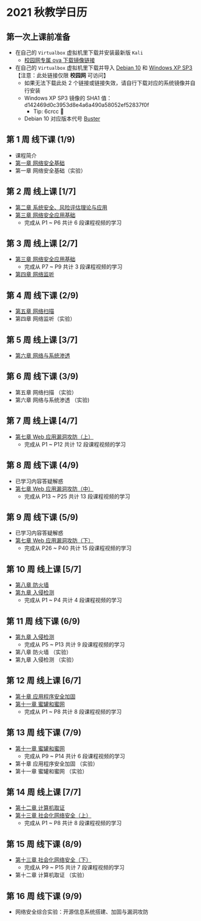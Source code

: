 # 2021 秋教学日历

## 第一次上课前准备

* 在自己的 `Virtualbox` 虚拟机里下载并安装最新版 `Kali`
    * [校园网专属 ova 下载镜像链接](http://sec.cuc.edu.cn/ftp/ova/kali-linux-2021.2-virtualbox-amd64.ova)
* 在自己的 `Virtualbox` 虚拟机里下载并导入 [Debian 10](http://sec.cuc.edu.cn/ftp/vdi/Debian10.vdi.tar.gz) 和 [Windows XP SP3](http://sec.cuc.edu.cn/ftp/vdi/xp_sp3_base.vdi) 【注意：此处链接仅限 **校园网** 可访问】
    * 如果无法下载此处 2 个链接或链接失效，请自行下载对应的系统镜像并自行安装
    * Windows XP SP3 镜像的 SHA1 值： d142469d0c3953d8e4a6a490a58052ef52837f0f
        * Tip: 6crcc 🐶
    * Debian 10 对应版本代号 [Buster](https://www.debian.org/releases/buster/)

## 第 1 周 线下课 (1/9)

* 课程简介
* [第一章 网络安全基础](https://www.bilibili.com/video/BV16t4y1i7rz/)
* 第一章 网络安全基础（实验）

## 第 2 周 线上课 [1/7]

* [第二章 系统安全、风险评估理论与应用](https://www.bilibili.com/video/BV13K411K7aW)
* [第三章 网络安全应用基础](https://www.bilibili.com/video/BV1Qi4y177GC)
    * 完成从 P1 ~ P6 共计 6 段课程视频的学习

## 第 3 周 线上课 [2/7]

* [第三章 网络安全应用基础](https://www.bilibili.com/video/BV1Qi4y177GC)
    * 完成从 P7 ~ P9 共计 3 段课程视频的学习
* [第四章 网络监听](https://www.bilibili.com/video/BV1GZ4y157A3)

## 第 4 周 线下课 (2/9)

* [第五章 网络扫描](https://www.bilibili.com/video/BV1Ev411y7M9)
* 第四章 网络监听（实验）

## 第 5 周 线上课 [3/7]

* [第六章 网络与系统渗透](https://www.bilibili.com/video/BV1qV41127Xv)

## 第 6 周 线下课 (3/9)

* 第五章 网络扫描 （实验）
* 第六章 网络与系统渗透 （实验)

## 第 7 周 线上课 [4/7]

* [第七章 Web 应用漏洞攻防（上）](https://www.bilibili.com/video/BV1ay4y1r7vy)
    * 完成从 P1 ~ P12 共计 12 段课程视频的学习

## 第 8 周 线下课 (4/9)

* 已学习内容答疑解惑
* [第七章 Web 应用漏洞攻防（中）](https://www.bilibili.com/video/BV1ay4y1r7vy)
    * 完成从 P13 ~ P25 共计 13 段课程视频的学习

## 第 9 周 线下课 (5/9)

* 已学习内容答疑解惑
* [第七章 Web 应用漏洞攻防（下）](https://www.bilibili.com/video/BV1ay4y1r7vy)
    * 完成从 P26 ~ P40 共计 15 段课程视频的学习

## 第 10 周 线上课 [5/7]

* [第八章 防火墙](https://www.bilibili.com/video/BV1R5411L7nY)
* [第九章 入侵检测](https://www.bilibili.com/video/BV1rZ4y137Pw)
    * 完成从 P1 ~ P4 共计 4 段课程视频的学习

## 第 11 周 线下课 (6/9)

* [第九章 入侵检测](https://www.bilibili.com/video/BV1rZ4y137Pw)
    * 完成从 P5 ~ P13 共计 9 段课程视频的学习
* 第八章 防火墙 （实验）
* 第九章 入侵检测 （实验）

## 第 12 周 线上课 [6/7]

* [第十章 应用程序安全加固](https://www.bilibili.com/video/BV1Wz4y1k7eM)
* [第十一章 蜜罐和蜜网](https://www.bilibili.com/video/BV1Nr4y1c7TT)
    * 完成从 P1 ~ P8 共计 8 段课程视频的学习

## 第 13 周 线下课 (7/9)

* [第十一章 蜜罐和蜜网](https://www.bilibili.com/video/BV1Nr4y1c7TT)
    * 完成从 P9 ~ P14 共计 6 段课程视频的学习
* 第十章 应用程序安全加固 （实验）
* 第十一章 蜜罐和蜜网 （实验）

## 第 14 周 线上课 [7/7]

* [第十二章 计算机取证](https://www.bilibili.com/video/BV1JT4y1M7gD)
* [第十三章 社会化网络安全（上）](https://www.bilibili.com/video/BV1cX4y1u7yb)
    * 完成从 P1 ~ P8 共计 8 段课程视频的学习

## 第 15 周 线下课 (8/9) 

* [第十三章 社会化网络安全（下）](https://www.bilibili.com/video/BV1cX4y1u7yb)
    * 完成从 P9 ~ P15 共计 7 段课程视频的学习
* 第十二章 计算机取证 （实验）

## 第 16 周 线下课 (9/9)

* 网络安全综合实验：开源信息系统搭建、加固与漏洞攻防

